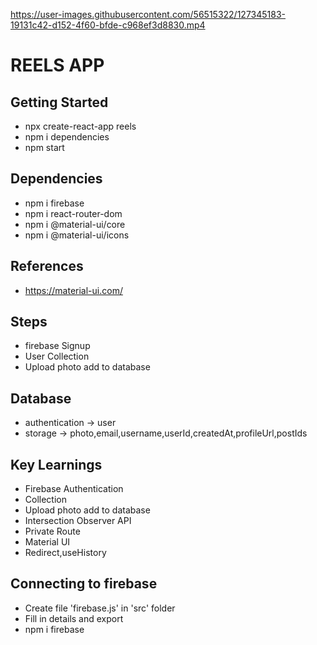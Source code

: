 

https://user-images.githubusercontent.com/56515322/127345183-19131c42-d152-4f60-bfde-c968ef3d8830.mp4

# REELS APP
## Getting Started
- npx create-react-app reels
- npm i dependencies
- npm start

## Dependencies
- npm i firebase
- npm i react-router-dom
- npm i @material-ui/core
- npm i @material-ui/icons

## References
- https://material-ui.com/

## Steps 
- firebase Signup  
- User Collection
- Upload photo add to database

## Database
- authentication -> user 
- storage -> photo,email,username,userId,createdAt,profileUrl,postIds

## Key Learnings
- Firebase Authentication
- Collection 
- Upload photo add to database
- Intersection Observer API
- Private Route
- Material UI
- Redirect,useHistory

## Connecting to firebase
- Create file 'firebase.js' in 'src' folder
- Fill in details and export 
- npm i firebase
